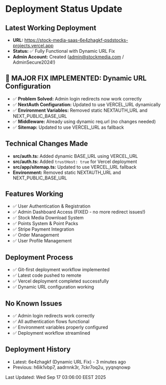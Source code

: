 # Deployment Status Update

## Latest Working Deployment
- **URL:** https://stock-media-saas-6e4zhagkf-psdstocks-projects.vercel.app
- **Status:** ✅ Fully Functional with Dynamic URL Fix
- **Admin Account:** Created (admin@stockmedia.com / AdminSecure2024!)

## 🎉 MAJOR FIX IMPLEMENTED: Dynamic URL Configuration
- ✅ **Problem Solved:** Admin login redirects now work correctly
- ✅ **NextAuth Configuration:** Updated to use VERCEL_URL dynamically
- ✅ **Environment Variables:** Removed static NEXTAUTH_URL and NEXT_PUBLIC_BASE_URL
- ✅ **Middleware:** Already using dynamic req.url (no changes needed)
- ✅ **Sitemap:** Updated to use VERCEL_URL as fallback

## Technical Changes Made
- **src/auth.ts:** Added dynamic BASE_URL using VERCEL_URL
- **src/auth.ts:** Added `trustHost: true` for Vercel deployment
- **src/app/sitemap.ts:** Updated to use VERCEL_URL fallback
- **Environment:** Removed static NEXTAUTH_URL and NEXT_PUBLIC_BASE_URL

## Features Working
- ✅ User Authentication & Registration
- ✅ Admin Dashboard Access (FIXED - no more redirect issues!)
- ✅ Stock Media Download System
- ✅ Points System & Point Packs
- ✅ Stripe Payment Integration
- ✅ Order Management
- ✅ User Profile Management

## Deployment Process
- ✅ Git-first deployment workflow implemented
- ✅ Latest code pushed to remote
- ✅ Vercel deployment completed successfully
- ✅ Dynamic URL configuration working

## No Known Issues
- ✅ Admin login redirects work correctly
- ✅ All authentication flows functional
- ✅ Environment variables properly configured
- ✅ Deployment workflow streamlined

## Deployment History
- Latest: 6e4zhagkf (Dynamic URL Fix) - 3 minutes ago
- Previous: h6ik1vbp7, aadrnnk3r, 7ckr7oq2u, yyqnqnowp

Last Updated: Wed Sep 17 03:06:00 EEST 2025